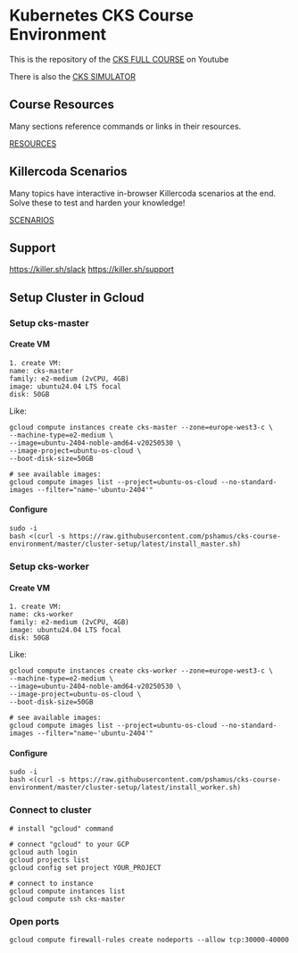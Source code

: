 # Kubernetes CKS Course Environment

This is the repository of the [CKS FULL COURSE](https://youtu.be/d9xfB5qaOfg) on Youtube

There is also the [CKS SIMULATOR](https://killer.sh/cks)


## Course Resources

Many sections reference commands or links in their resources.

[RESOURCES](Resources.md)

## Killercoda Scenarios

Many topics have interactive in-browser Killercoda scenarios at the end. Solve these to test and harden your knowledge!

[SCENARIOS](Scenarios.md)


## Support
https://killer.sh/slack
https://killer.sh/support

## Setup Cluster in Gcloud

### Setup cks-master

#### Create VM
```
1. create VM:
name: cks-master
family: e2-medium (2vCPU, 4GB)
image: ubuntu24.04 LTS focal
disk: 50GB
```

Like:
```
gcloud compute instances create cks-master --zone=europe-west3-c \
--machine-type=e2-medium \
--image=ubuntu-2404-noble-amd64-v20250530 \
--image-project=ubuntu-os-cloud \
--boot-disk-size=50GB

# see available images:
gcloud compute images list --project=ubuntu-os-cloud --no-standard-images --filter="name~'ubuntu-2404'"
```

#### Configure
```
sudo -i
bash <(curl -s https://raw.githubusercontent.com/pshamus/cks-course-environment/master/cluster-setup/latest/install_master.sh)
```

### Setup cks-worker

#### Create VM
```
1. create VM:
name: cks-worker
family: e2-medium (2vCPU, 4GB)
image: ubuntu24.04 LTS focal
disk: 50GB
```

Like:
```
gcloud compute instances create cks-worker --zone=europe-west3-c \
--machine-type=e2-medium \
--image=ubuntu-2404-noble-amd64-v20250530 \
--image-project=ubuntu-os-cloud \
--boot-disk-size=50GB

# see available images:
gcloud compute images list --project=ubuntu-os-cloud --no-standard-images --filter="name~'ubuntu-2404'"
```

#### Configure
```
sudo -i
bash <(curl -s https://raw.githubusercontent.com/pshamus/cks-course-environment/master/cluster-setup/latest/install_worker.sh)
```

### Connect to cluster
```
# install "gcloud" command

# connect "gcloud" to your GCP
gcloud auth login
gcloud projects list
gcloud config set project YOUR_PROJECT

# connect to instance
gcloud compute instances list
gcloud compute ssh cks-master
```

### Open ports
```
gcloud compute firewall-rules create nodeports --allow tcp:30000-40000
```
